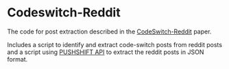 # Codeswitch-Reddit
The code for post extraction described in the [CodeSwitch-Reddit](https://arxiv.org/abs/1908.11841) paper.

Includes a script to identify and extract code-switch posts from reddit posts and a script using [PUSHSHIFT API](https://pushshift.io/api-parameters/) to extract the reddit posts in JSON format.
